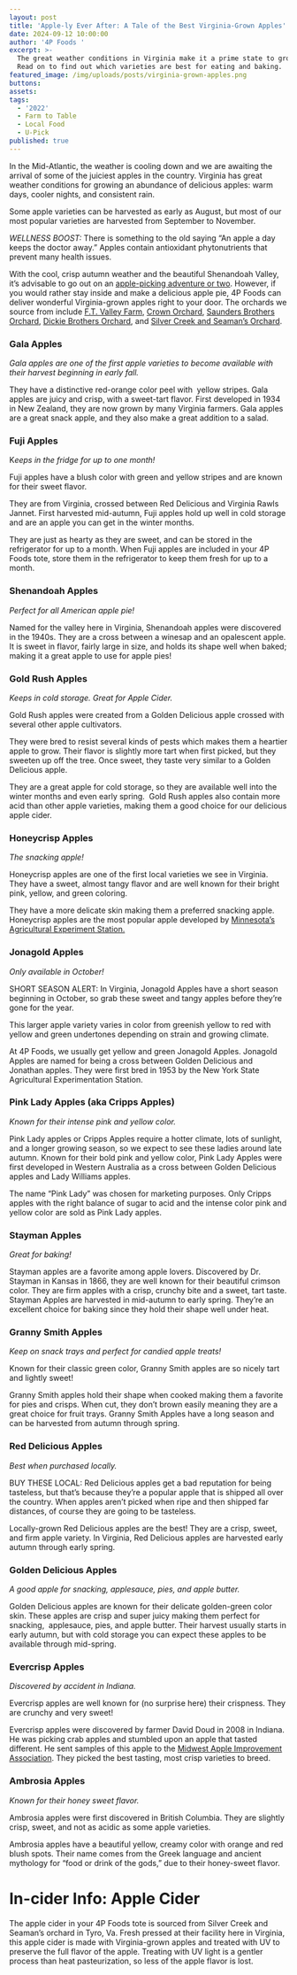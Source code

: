 ```yaml
---
layout: post
title: 'Apple-ly Ever After: A Tale of the Best Virginia-Grown Apples'
date: 2024-09-12 10:00:00
author: '4P Foods '
excerpt: >-
  The great weather conditions in Virginia make it a prime state to grow apples.
  Read on to find out which varieties are best for eating and baking.
featured_image: /img/uploads/posts/virginia-grown-apples.png
buttons:
assets:
tags:
  - '2022'
  - Farm to Table
  - Local Food
  - U-Pick
published: true
---
```

<div class="editable"><p>In the Mid-Atlantic, the weather is cooling down and we are awaiting the arrival of some of the juiciest apples in the country. Virginia has great&nbsp; weather conditions for growing an abundance of delicious apples: warm days, cooler nights, and consistent rain.</p><p>Some apple varieties can be harvested as early as August, but most of our most popular varieties are harvested from September to November.&nbsp;</p><p><em>WELLNESS BOOST:</em> There is something to the old saying “An apple a day keeps the doctor away.” Apples contain antioxidant phytonutrients that prevent many health issues.</p><p>With the cool, crisp autumn weather and the beautiful Shenandoah Valley, it’s advisable to go out on an <a href="https://www.funinfairfaxva.com/apple-picking-in-virginia/#:~:text=Mid%2DSeptember%20to%20mid%2DOctober,and%20Yellow%20Delicious%2C%20and%20Fuji.">apple-picking adventure or two</a>. However, if you would rather stay inside and make a delicious apple pie, 4P Foods can deliver wonderful Virginia-grown apples right to your door. The orchards we source from include <a target="_blank" rel="noopener" href="https://4pfoods.com/farmers/f-t-valley-farm/">F.T. Valley Farm</a>, <a href="https://4pfoods.com/farmers/crown-orchard/">Crown Orchard</a>, <a target="_blank" rel="noopener" href="https://4pfoods.com/farmers/saunders-brothers-orchard/">Saunders Brothers Orchard</a>, <a target="_blank" rel="noopener" href="https://4pfoods.com/farmers/dickie-brothers-orchard/">Dickie Brothers Orchard</a>, and <a target="_blank" rel="noopener" href="https://4pfoods.com/farmers/silver-creek-and-seamans-orchard/">Silver Creek and Seaman’s Orchard</a>.</p><h3><strong>Gala Apples</strong></h3><p><em>Gala apples are one of the first apple varieties to become available with their harvest beginning in early fall.</em></p><p>They have a distinctive red-orange color peel with&nbsp; yellow stripes. Gala apples are juicy and crisp, with a sweet-tart flavor. First developed in 1934 in New Zealand, they are now grown by many Virginia farmers. Gala apples&nbsp; are a great snack apple, and they also make a great addition to a salad.</p><h3><strong>Fuji Apples</strong></h3><p>K<em>eeps in the fridge for up to one month!</em></p><p>Fuji apples have a blush color with green and yellow stripes and are known for their sweet flavor.</p><p>They are from Virginia, crossed between Red Delicious and Virginia Rawls Jannet. First harvested mid-autumn, Fuji apples hold up well in cold storage and are an apple you can get in the winter months.</p><p>They are just as hearty as they are sweet, and can be stored in the refrigerator for up to a month. When Fuji apples are included in your 4P Foods tote, store them in the refrigerator to keep them fresh for up to a month.</p><h3><strong>Shenandoah Apples</strong></h3><p><em>Perfect for all American apple pie!</em></p><p>Named for the valley here in Virginia, Shenandoah apples were discovered in the 1940s. They are a cross between a winesap and an opalescent apple. It is sweet in flavor, fairly large in size, and holds its shape well when baked; making it a great apple to use for apple pies!</p><h3><strong>Gold Rush Apples</strong></h3><p><em>Keeps in cold storage. Great for Apple Cider.</em></p><p>Gold Rush apples were created from a Golden Delicious apple crossed with several other apple cultivators.</p><p>They were bred to resist several kinds of pests which makes them a heartier apple to grow. Their flavor is slightly more tart when first picked, but they sweeten up off the tree. Once sweet, they taste very similar to a Golden Delicious apple.</p><p>They are a great apple for cold storage, so they are available well into the winter months and even early spring.&nbsp; Gold Rush apples also contain more acid than other apple varieties, making them a good choice for our delicious apple cider.</p><h3><strong>Honeycrisp Apples</strong></h3><p><em>The snacking apple!</em></p><p>Honeycrisp apples are one of the first local varieties we see in Virginia. They have a sweet, almost tangy flavor and are well known for their bright pink, yellow, and green coloring.</p><p>They have a more delicate skin making them a preferred snacking apple. Honeycrisp apples are the most popular apple developed by <a href="https://specialtyproduce.com/produce/Honeycrisp_Apples_3122.php">Minnesota’s Agricultural Experiment Station.</a></p><h3><strong>Jonagold Apples</strong></h3><p><em>Only available in October!</em></p><p>SHORT SEASON ALERT: In Virginia, Jonagold Apples have a short season beginning in October, so grab these sweet and tangy apples before they’re gone for the year.</p><p>This larger apple variety varies in color from greenish yellow to red with yellow and green undertones depending on strain and growing climate.</p><p>At 4P Foods, we usually get yellow and green Jonagold Apples. Jonagold Apples are named for being a cross between Golden Delicious and Jonathan apples. They were first bred in 1953 by the New York State Agricultural Experimentation Station.</p><h3><strong>Pink Lady Apples (aka Cripps Apples)</strong></h3><p><em>Known for their intense pink and yellow color.</em></p><p>Pink Lady apples or Cripps Apples require a hotter climate, lots of sunlight, and a longer growing season, so we expect to see these ladies around late autumn. Known for their bold pink and yellow color, Pink Lady Apples were first developed in Western Australia as a cross between Golden Delicious apples and Lady Williams apples.&nbsp;</p><p>The name “Pink Lady” was chosen for marketing purposes. Only Cripps apples with the right balance of sugar to acid and the intense color pink and yellow color are sold as Pink Lady apples.</p><h3><strong>Stayman Apples</strong></h3><p><em>Great for baking!</em></p><p>Stayman apples are a favorite among apple lovers. Discovered by Dr. Stayman in Kansas in 1866, they are well known for their beautiful crimson color. They are firm apples with a crisp, crunchy bite and a sweet, tart taste. Stayman Apples are harvested in mid-autumn to early spring. They’re an excellent choice for baking since they hold their shape well under heat.&nbsp;</p><h3><strong>Granny Smith Apples</strong></h3><p><em>Keep on snack trays and perfect for candied apple treats!</em></p><p>Known for their classic green color, Granny Smith apples are so nicely tart and lightly sweet!</p><p>Granny Smith apples hold their shape when cooked making them a favorite for pies and crisps. When cut, they don’t brown easily meaning they are a great choice for fruit trays. Granny Smith Apples have a long season and can be harvested from autumn through spring.</p><h3><strong>Red Delicious Apples</strong></h3><p><em>Best when purchased locally.</em></p><p>BUY THESE LOCAL: Red Delicious apples get a bad reputation for being tasteless, but that’s because they’re a popular apple that is shipped all over the country. When apples aren’t picked when ripe and then shipped far distances, of course they are going to be tasteless.&nbsp;</p><p>Locally-grown Red Delicious apples are the best! They are a crisp, sweet, and firm apple variety. In Virginia, Red Delicious apples are harvested early autumn through early spring.&nbsp;</p><h3><strong>Golden Delicious Apples</strong></h3><p><em>A good apple for snacking, applesauce, pies, and apple butter.</em></p><p>Golden Delicious apples are known for their delicate golden-green color skin. These apples are crisp and super juicy making them perfect for snacking,&nbsp; applesauce, pies, and apple butter. Their harvest usually starts in early autumn, but with cold storage you can expect these apples to be available through mid-spring.</p><h3><strong>Evercrisp Apples</strong></h3><p><em>Discovered by accident in Indiana.</em></p><p>Evercrisp apples are well known for (no surprise here) their crispness. They are crunchy and very sweet!</p><p>Evercrisp apples were discovered by farmer David Doud in 2008 in Indiana. He was picking crab apples and stumbled upon an apple that tasted different. He sent samples of this apple to the <a href="https://fruitgrowersnews.com/article/evercrisp-on-its-way/">Midwest Apple Improvement Association</a>. They picked the best tasting, most crisp varieties to breed.&nbsp;</p><h3><strong>Ambrosia Apples</strong></h3><p><em>Known for their honey sweet flavor.</em></p><p>Ambrosia apples were first discovered in British Columbia. They are slightly crisp, sweet, and not as acidic as some apple varieties.</p><p>Ambrosia apples have a beautiful yellow, creamy color with orange and red blush spots. Their name comes from the Greek language and ancient mythology for “food or drink of the gods,” due to their honey-sweet flavor.</p><h1><strong>In-cider Info: Apple Cider</strong></h1><p>The apple cider in your 4P Foods tote is sourced from Silver Creek and Seaman’s orchard in Tyro, Va. Fresh pressed at their facility here in Virginia, this apple cider is made with Virginia-grown apples and treated with UV to preserve the full flavor of the apple. Treating with UV light is a gentler process than heat pasteurization, so less of the apple flavor is lost.</p></div>